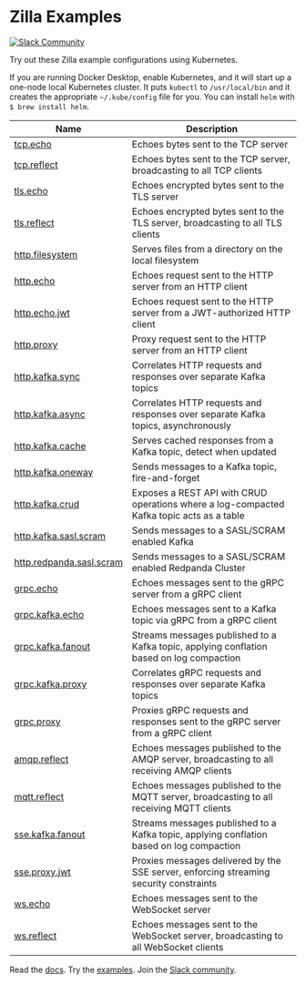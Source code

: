 # Zilla Examples

[![Slack Community][community-image]][community-join]

Try out these Zilla example configurations using Kubernetes.

If you are running Docker Desktop, enable Kubernetes, and it will start up a one-node local Kubernetes cluster.
It puts `kubectl` to `/usr/local/bin` and it creates the appropriate `~/.kube/config` file for you.
You can install `helm` with `$ brew install helm`.


| Name                                                 | Description                                                                               |
|------------------------------------------------------|-------------------------------------------------------------------------------------------|
| [tcp.echo](tcp.echo)                                 | Echoes bytes sent to the TCP server                                                       |
| [tcp.reflect](tcp.reflect)                           | Echoes bytes sent to the TCP server, broadcasting to all TCP clients                      |
| [tls.echo](tls.echo)                                 | Echoes encrypted bytes sent to the TLS server                                             |
| [tls.reflect](tls.reflect)                           | Echoes encrypted bytes sent to the TLS server, broadcasting to all TLS clients            |
| [http.filesystem](http.filesystem)                   | Serves files from a directory on the local filesystem                                     |
| [http.echo](http.echo)                               | Echoes request sent to the HTTP server from an HTTP client                                |
| [http.echo.jwt](http.echo.jwt)                       | Echoes request sent to the HTTP server from a JWT-authorized HTTP client                  |
| [http.proxy](http.proxy)                             | Proxy request sent to the HTTP server from an HTTP client                                 |
| [http.kafka.sync](http.kafka.sync)                   | Correlates HTTP requests and responses over separate Kafka topics                         |
| [http.kafka.async](http.kafka.async)                 | Correlates HTTP requests and responses over separate Kafka topics, asynchronously         |
| [http.kafka.cache](http.kafka.cache)                 | Serves cached responses from a Kafka topic, detect when updated                           |
| [http.kafka.oneway](http.kafka.oneway)               | Sends messages to a Kafka topic, fire-and-forget                                          |
| [http.kafka.crud](http.kafka.crud)                   | Exposes a REST API with CRUD operations where a log-compacted Kafka topic acts as a table |
| [http.kafka.sasl.scram](http.kafka.sasl.scram)       | Sends messages to a SASL/SCRAM enabled Kafka                                              |
| [http.redpanda.sasl.scram](http.redpanda.sasl.scram) | Sends messages to a SASL/SCRAM enabled Redpanda Cluster                                   |
| [grpc.echo](grpc.echo)                               | Echoes messages sent to the gRPC server from a gRPC client                                |
| [grpc.kafka.echo](grpc.kafka.echo)                   | Echoes messages sent to a Kafka topic via gRPC from a gRPC client                         |
| [grpc.kafka.fanout](grpc.kafka.fanout)               | Streams messages published to a Kafka topic, applying conflation based on log compaction  |
| [grpc.kafka.proxy](grpc.kafka.proxy)                 | Correlates gRPC requests and responses over separate Kafka topics                         |
| [grpc.proxy](grpc.proxy)                             | Proxies gRPC requests and responses sent to the gRPC server from a gRPC client            |
| [amqp.reflect](amqp.reflect)                         | Echoes messages published to the AMQP server, broadcasting to all receiving AMQP clients  |
| [mqtt.reflect](mqtt.kafka.reflect)                         | Echoes messages published to the MQTT server, broadcasting to all receiving MQTT clients  |
| [sse.kafka.fanout](sse.kafka.fanout)                 | Streams messages published to a Kafka topic, applying conflation based on log compaction  |
| [sse.proxy.jwt](sse.proxy.jwt)                       | Proxies messages delivered by the SSE server, enforcing streaming security constraints    |
| [ws.echo](ws.echo)                                   | Echoes messages sent to the WebSocket server                                              |
| [ws.reflect](ws.reflect)                             | Echoes messages sent to the WebSocket server, broadcasting to all WebSocket clients       |

Read the [docs][zilla-docs].
Try the [examples][zilla-examples].
Join the [Slack community][community-join].

[community-image]: https://img.shields.io/badge/slack-@aklivitycommunity-blue.svg?logo=slack
[community-join]: https://join.slack.com/t/aklivitycommunity/shared_invite/zt-sy06wvr9-u6cPmBNQplX5wVfd9l2oIQ

[zilla-docs]: https://docs.aklivity.io/zilla
[zilla-examples]: https://github.com/aklivity/zilla-examples
